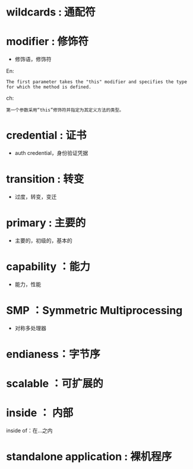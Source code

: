 # wildcards : 通配符

# modifier : 修饰符

- 修饰语，修饰符

En:

```
The first parameter takes the "this" modifier and specifies the type for which the method is defined.
```

ch:

```
第一个参数采用“this”修饰符并指定为其定义方法的类型。
```

# credential : 证书

- auth credential，身份验证凭据

# transition : 转变

- 过度，转变，变迁

# primary : 主要的

- 主要的，初级的，基本的

# capability ：能力

- 能力，性能

# SMP ：Symmetric Multiprocessing

- 对称多处理器

# endianess：字节序

# scalable ：可扩展的

# inside ： 内部

inside of：在...之内

# standalone application : 裸机程序
